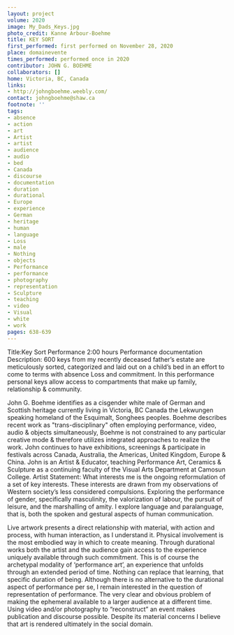 ```yaml
---
layout: project
volume: 2020
image: My_Dads_Keys.jpg
photo_credit: Kanne Arbour-Boehme
title: KEY SORT
first_performed: first performed on November 28, 2020
place: domainevente
times_performed: performed once in 2020
contributor: JOHN G. BOEHME
collaborators: []
home: Victoria, BC, Canada
links:
- http://johngboehme.weebly.com/
contact: johngboehme@shaw.ca
footnote: ''
tags:
- absence
- action
- art
- Artist
- artist
- audience
- audio
- bed
- Canada
- discourse
- documentation
- duration
- durational
- Europe
- experience
- German
- heritage
- human
- language
- Loss
- male
- Nothing
- objects
- Performance
- performance
- photography
- representation
- Sculpture
- teaching
- video
- Visual
- white
- work
pages: 638-639
---
```



Title:Key Sort Performance 2:00 hours 
Performance documentation 
Description:  600 keys from my recently deceased father’s estate are meticulously sorted, categorized and laid out on a child’s bed in an effort to come to terms with absence Loss and commitment.  In this performance personal keys allow access to compartments that make up family, relationship & community. 

John G. Boehme identifies as a cisgender white male of German and Scottish heritage currently living in Victoria, BC Canada the Lekwungen speaking homeland of the Esquimalt, Songhees peoples. Boehme describes recent work as "trans-disciplinary" often employing performance, video, audio & objects simultaneously, Boehme is not constrained to any particular creative mode &  therefore utilizes integrated approaches to realize the work. John continues to have exhibitions, screenings & participate in festivals across Canada, Australia, the Americas, United Kingdom, Europe & China. John is an Artist & Educator, teaching Performance Art, Ceramics & Sculpture as a continuing faculty of the Visual Arts Department at Camosun College.
Artist Statement: What interests me is the ongoing reformulation of a set of key interests. These interests are drawn from my observations of Western society’s less considered compulsions. Exploring the performance of gender, specifically masculinity, the valorization of labour, the pursuit of leisure, and the marshalling of amity. I explore language and paralanguage, that is, both the spoken and gestural aspects of human communication.
 
Live artwork presents a direct relationship with material, with action and process, with human interaction, as I understand it. Physical involvement is the most embodied way in which to create meaning. Through durational works both the artist and the audience gain access to the experience uniquely available through such commitment. This is of course the archetypal modality of ‘performance art’, an experience that unfolds through an extended period of time. Nothing can replace that learning, that specific duration of being. Although there is no alternative to the durational aspect of performance per se, I remain interested in the question of representation of performance. The very clear and obvious problem of making the ephemeral available to a larger audience at a different time. Using video and/or photography to “reconstruct” an event makes publication and discourse possible. Despite its material concerns I believe that art is rendered ultimately in the social domain.
